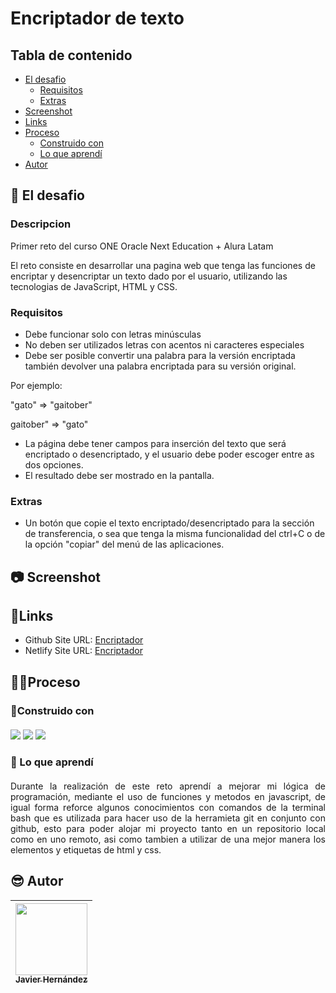 # Encriptador de texto

## Tabla de contenido

- [El desafio](#el-desafio)
    - [Requisitos](#requisitos)
    - [Extras](#extras)
- [Screenshot](#screenshot)
- [Links](#links)
- [Proceso](#proceso)
    - [Construido con](#construido-con)
    - [Lo que aprendí](#lo-que-aprendí)
- [Autor](#autor)


## 📌 El desafio

### Descripcion
Primer reto del curso ONE Oracle Next Education + Alura Latam

El reto consiste en desarrollar una pagina web que tenga las funciones de encriptar y desencriptar un texto dado por el usuario, utilizando las tecnologias de JavaScript, HTML y CSS.

### Requisitos

- Debe funcionar solo con letras minúsculas
- No deben ser utilizados letras con acentos ni caracteres especiales
- Debe ser posible convertir una palabra para la versión encriptada también   devolver una palabra encriptada para su versión original.

Por ejemplo:

"gato" => "gaitober"

gaitober" => "gato"

- La página debe tener campos para
inserción del texto que será encriptado o desencriptado, y el usuario debe poder escoger entre as dos opciones.
- El resultado debe ser mostrado en la pantalla.

### Extras
- Un botón que copie el texto encriptado/desencriptado para la sección de transferencia, o sea que tenga la misma funcionalidad del ctrl+C o de la opción "copiar" del menú de las aplicaciones.

## 📷 Screenshot


## 🔗Links

- Github Site URL: [Encriptador](https://javilh97.github.io/encriptador/)
- Netlify Site URL: [Encriptador](https://astonishing-figolla-5b5781.netlify.app)

## 👨‍💻Proceso

### 🔧Construido con

<div align="left" style = "margin: 20px 0">
    <img src="https://img.shields.io/badge/JavaScript-5A5A5A?logo=javascript&logoColor=yelllow"/>
    <img src="https://img.shields.io/badge/HTML-5A5A5A?logo=html5" />
    <img src="https://img.shields.io/badge/CSS-5A5A5A?logo=css3&logoColor=01A3D8" />
</div>


### 📖 Lo que aprendí
<p align = "justify" style = "margin: 20px 0">
Durante la realización de este reto aprendí a mejorar mi lógica de programación, mediante el uso de funciones y metodos en javascript, de igual forma reforce algunos conocimientos con comandos de la terminal bash que es utilizada para hacer uso de la herramieta git en conjunto con github, esto para poder alojar mi proyecto tanto en un repositorio local como en uno remoto, asi como tambien a utilizar de una mejor manera los elementos y etiquetas de html y css. 
</p>

## 😎 Autor
|  [<img src="https://avatars.githubusercontent.com/u/101728364?s=400&u=45dc631ad7ca990ab69665bb5d8f511f83266cf3&v=4" width=115><br><sub>Javier Hernández</sub>](https://github.com/Javilh97)  |
| :---: |